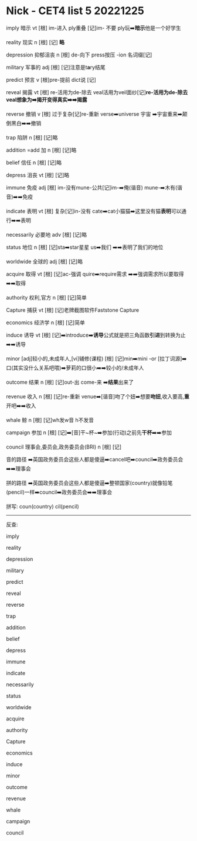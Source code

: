 # Nick - CET4 list 5 20221225

imply	暗示	vt	[根] im-进入 ply重叠	[记]im- 不要 ply玩➡️**暗示**他是一个好学生

reality	现实	n	[根] [记] **略**

depression	抑郁沮丧	n	[根] de-向下 press按压 -ion 名词缀[记]

military	军事的	adj	[根] [记]注意是t**a**ry结尾

predict	预言	v	[根]pre-提前 dict说 [记]

reveal	揭露	vt	[根] re-活用为de-除去  veal活用为veil面纱[记]**re-活用为de-除去 veal想象为➡️揭开变得真实➡️➡️揭露**

reverse	撤销	v	[根] 过于复杂[记]re-重新 verse➡️universe 宇宙 ➡️宇宙重来➡️颠倒黑白➡️➡️撤销

trap	陷阱	n	[根] [记]略

addition	=add	加	n	[根] [记]略

belief	信任	n	[根] [记]略

depress	沮丧	vt	[根] [记]略

immune	免疫	adj	[根] im-没有mune-公共[记]im-➡️俺(谐音) mune-➡️木有(谐音)➡️➡️免疫

indicate	表明	vt	[根] 复杂[记]in-没有 cate➡️cat小猫猫➡️这里没有猫**表明**可以通行➡️➡️表明

necessarily	必要地	adv	[根] [记]略

status	地位	n	[根] [记]sta➡️star星星 us➡️我们 ➡️➡️表明了我们的地位

worldwide	全球的	adj	[根] [记]略

acquire	取得	vt	[根] [记]ac-强调 quire➡️require需求 ➡️➡️强调需求所以要取得➡️➡️取得

authority	权利,官方	n	[根] [记]简单

Capture	捕获	vt	[根] [记]老牌截图软件Faststone Capture

economics	经济学	n	[根] [记]简单

induce	诱导	vt	[根] [记]➡️introduce➡️**诱导**公式就是把三角函数**引进**到转换为止➡️➡️诱导

minor	[adj]较小的,未成年人,[vi]辅修(课程)	[根] [记]min➡️mini  -or [拉丁词源]➡️口(其实没什么关系吧喂)➡️萝莉的口很小➡️➡️较小的/未成年人

outcome	结果	n	[根] [记]out-出 come-来 ➡️**结果**出来了

revenue	收入	n	[根] [记]re-重新 venue➡️[谐音]吻了个妞➡️想要**吻妞**,收入要高,**重**开吧➡️➡️收入

whale	鲸	n	[根] [记]wh发w音 h不发音

campaign	参加	n	[根] [记]➡️[音]干\~杯~➡️参加(行动)之前先**干杯**➡️➡️参加

council	理事会,委员会,政务委员会(BRI)	n	[根] [记]

音的路径 ➡️英国政务委员会这些人都是傻逼➡️cancel吧➡️council➡️政务委员会➡️➡️理事会

拼的路径 ➡️英国政务委员会这些人都是傻逼➡️整顿国家(country)就像铅笔(pencil)一样➡️council➡️政务委员会➡️➡️理事会

拼写: coun(country) cil(pencil)

---

反查:

imply

reality

depression

military

predict

reveal

reverse

trap

addition

belief

depress

immune

indicate

necessarily

status

worldwide

acquire

authority

Capture

economics

induce

minor

outcome

revenue

whale

campaign

council